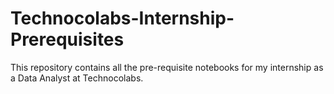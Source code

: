 # Technocolabs-Internship-Prerequisites


This repository contains all the pre-requisite notebooks for my internship as a Data Analyst at Technocolabs.

